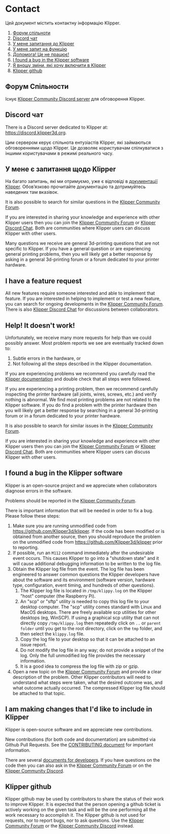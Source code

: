 # Contact

Цей документ містить контактну інформацію Klipper.

1. [Форум спільноти](#community-forum)
1. [Discord чат](#discord-chat)
1. [У мене запитання до Klipper](#i-have-a-question-about-klipper)
1. [У мене запит на функцію](#i-have-a-feature-request)
1. [Допомога! Це не працює!](#help-it-doesnt-work)
1. [I found a bug in the Klipper software](#i-found-a-bug-in-the-klipper-software)
1. [Я вношу зміни, які хочу включити в Klipper](#i-am-making-changes-that-id-like-to-include-in-klipper)
1. [Klipper github](#klipper-github)

## Форум Спільности

Існує [Klipper Community Discord server](https://community.klipper3d.org) для обговорення Klipper.

## Discord чат

There is a Discord server dedicated to Klipper at: <https://discord.klipper3d.org>.

Цим сервером керує спільнота ентузіастів Klipper, які займаються обговореннями щодо Klipper. Це дозволяє користувачам спілкуватися з іншими користувачами в режимі реального часу.

## У мене є запитання щодо Klipper

На багато запитань, які ми отримуємо, уже є відповіді в [документації Klipper](Overview.md). Обов’язково прочитайте документацію та дотримуйтесь наведених там вказівок.

It is also possible to search for similar questions in the [Klipper Community Forum](#community-forum).

If you are interested in sharing your knowledge and experience with other Klipper users then you can join the [Klipper Community Forum](#community-forum) or [Klipper Discord Chat](#discord-chat). Both are communities where Klipper users can discuss Klipper with other users.

Many questions we receive are general 3d-printing questions that are not specific to Klipper. If you have a general question or are experiencing general printing problems, then you will likely get a better response by asking in a general 3d-printing forum or a forum dedicated to your printer hardware.

## I have a feature request

All new features require someone interested and able to implement that feature. If you are interested in helping to implement or test a new feature, you can search for ongoing developments in the [Klipper Community Forum](#community-forum). There is also [Klipper Discord Chat](#discord-chat) for discussions between collaborators.

## Help! It doesn't work!

Unfortunately, we receive many more requests for help than we could possibly answer. Most problem reports we see are eventually tracked down to:

1. Subtle errors in the hardware, or
1. Not following all the steps described in the Klipper documentation.

If you are experiencing problems we recommend you carefully read the [Klipper documentation](Overview.md) and double check that all steps were followed.

If you are experiencing a printing problem, then we recommend carefully inspecting the printer hardware (all joints, wires, screws, etc.) and verify nothing is abnormal. We find most printing problems are not related to the Klipper software. If you do find a problem with the printer hardware then you will likely get a better response by searching in a general 3d-printing forum or in a forum dedicated to your printer hardware.

It is also possible to search for similar issues in the [Klipper Community Forum](#community-forum).

If you are interested in sharing your knowledge and experience with other Klipper users then you can join the [Klipper Community Forum](#community-forum) or [Klipper Discord Chat](#discord-chat). Both are communities where Klipper users can discuss Klipper with other users.

## I found a bug in the Klipper software

Klipper is an open-source project and we appreciate when collaborators diagnose errors in the software.

Problems should be reported in the [Klipper Community Forum](#community-forum).

There is important information that will be needed in order to fix a bug. Please follow these steps:

1. Make sure you are running unmodified code from <https://github.com/Klipper3d/klipper>. If the code has been modified or is obtained from another source, then you should reproduce the problem on the unmodified code from <https://github.com/Klipper3d/klipper> prior to reporting.
1. If possible, run an `M112` command immediately after the undesirable event occurs. This causes Klipper to go into a "shutdown state" and it will cause additional debugging information to be written to the log file.
1. Obtain the Klipper log file from the event. The log file has been engineered to answer common questions the Klipper developers have about the software and its environment (software version, hardware type, configuration, event timing, and hundreds of other questions).
   1. The Klipper log file is located in `/tmp/klippy.log` on the Klipper "host" computer (the Raspberry Pi).
   1. An "scp" or "sftp" utility is needed to copy this log file to your desktop computer. The "scp" utility comes standard with Linux and MacOS desktops. There are freely available scp utilities for other desktops (eg, WinSCP). If using a graphical scp utility that can not directly copy `/tmp/klippy.log` then repeatedly click on `..` or `parent folder` until you get to the root directory, click on the `tmp` folder, and then select the `klippy.log` file.
   1. Copy the log file to your desktop so that it can be attached to an issue report.
   1. Do not modify the log file in any way; do not provide a snippet of the log. Only the full unmodified log file provides the necessary information.
   1. It is a good idea to compress the log file with zip or gzip.
1. Open a new topic on the [Klipper Community Forum](#community-forum) and provide a clear description of the problem. Other Klipper contributors will need to understand what steps were taken, what the desired outcome was, and what outcome actually occurred. The compressed Klipper log file should be attached to that topic.

## I am making changes that I'd like to include in Klipper

Klipper is open-source software and we appreciate new contributions.

New contributions (for both code and documentation) are submitted via Github Pull Requests. See the [CONTRIBUTING document](CONTRIBUTING.md) for important information.

There are several [documents for developers](Overview.md#developer-documentation). If you have questions on the code then you can also ask in the [Klipper Community Forum](#community-forum) or on the [Klipper Community Discord](#discord-chat).

## Klipper github

Klipper github may be used by contributors to share the status of their work to improve Klipper. It is expected that the person opening a github ticket is actively working on the given task and will be the one performing all the work necessary to accomplish it. The Klipper github is not used for requests, nor to report bugs, nor to ask questions. Use the [Klipper Community Forum](#community-forum) or the [Klipper Community Discord](#discord-chat) instead.
